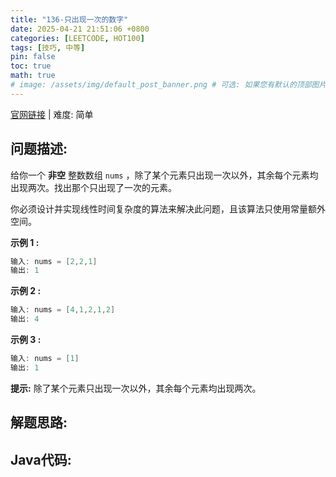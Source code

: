 ```yaml
---
title: "136-只出现一次的数字"
date: 2025-04-21 21:51:06 +0800
categories: [LEETCODE, HOT100]
tags: [技巧, 中等]
pin: false
toc: true
math: true
# image: /assets/img/default_post_banner.png # 可选: 如果您有默认的顶部图片，取消注释并修改路径
---
```


[官网链接](https://leetcode.cn/problems/single-number/) \| 难度: 简单

## 问题描述: 

给你一个 **非空** 整数数组 `nums` ，除了某个元素只出现一次以外，其余每个元素均出现两次。找出那个只出现了一次的元素。

你必须设计并实现线性时间复杂度的算法来解决此问题，且该算法只使用常量额外空间。



**示例 1 :**

```java
输入: nums = [2,2,1]
输出: 1
```

**示例 2 :**

```java
输入: nums = [4,1,2,1,2]
输出: 4
```

**示例 3 :**

```java
输入: nums = [1]
输出: 1
```

**提示:** 除了某个元素只出现一次以外，其余每个元素均出现两次。

## 解题思路: 



## Java代码: 
